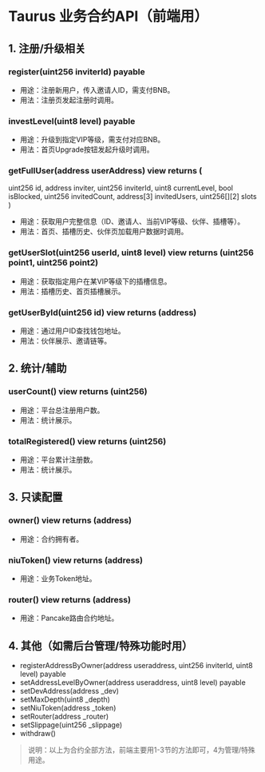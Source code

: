 # Taurus 业务合约API（前端用）

## 1. 注册/升级相关

### register(uint256 inviterId) payable
- 用途：注册新用户，传入邀请人ID，需支付BNB。
- 用法：注册页发起注册时调用。

### investLevel(uint8 level) payable
- 用途：升级到指定VIP等级，需支付对应BNB。
- 用法：首页Upgrade按钮发起升级时调用。

### getFullUser(address userAddress) view returns (
  uint256 id,
  address inviter,
  uint256 inviterId,
  uint8 currentLevel,
  bool isBlocked,
  uint256 invitedCount,
  address[3] invitedUsers,
  uint256[][2] slots
)
- 用途：获取用户完整信息（ID、邀请人、当前VIP等级、伙伴、插槽等）。
- 用法：首页、插槽历史、伙伴页加载用户数据时调用。

### getUserSlot(uint256 userId, uint8 level) view returns (uint256 point1, uint256 point2)
- 用途：获取指定用户在某VIP等级下的插槽信息。
- 用法：插槽历史、首页插槽展示。

### getUserById(uint256 id) view returns (address)
- 用途：通过用户ID查找钱包地址。
- 用法：伙伴展示、邀请链等。

## 2. 统计/辅助

### userCount() view returns (uint256)
- 用途：平台总注册用户数。
- 用法：统计展示。

### totalRegistered() view returns (uint256)
- 用途：平台累计注册数。
- 用法：统计展示。

## 3. 只读配置

### owner() view returns (address)
- 用途：合约拥有者。

### niuToken() view returns (address)
- 用途：业务Token地址。

### router() view returns (address)
- 用途：Pancake路由合约地址。

## 4. 其他（如需后台管理/特殊功能时用）

- registerAddressByOwner(address useraddress, uint256 inviterId, uint8 level) payable
- setAddressLevelByOwner(address useraddress, uint8 level) payable
- setDevAddress(address _dev)
- setMaxDepth(uint8 _depth)
- setNiuToken(address _token)
- setRouter(address _router)
- setSlippage(uint256 _slippage)
- withdraw()

> 说明：以上为合约全部方法，前端主要用1-3节的方法即可，4为管理/特殊用途。
